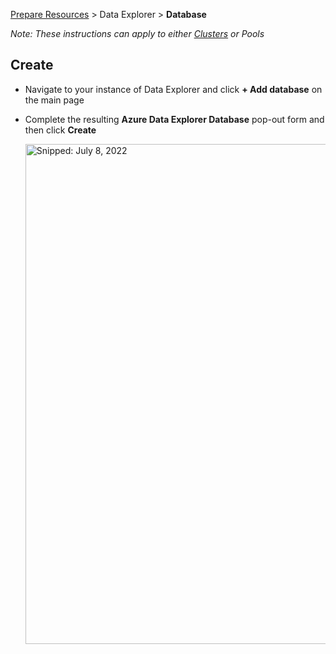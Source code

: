 [Prepare Resources](PrepareResources.md) > Data Explorer > **Database**

_Note: These instructions can apply to either [Clusters](PrepareResources_DataExplorer_Cluster.md) or Pools_

## Create

* Navigate to your instance of Data Explorer and click **+ Add database** on the main page
* Complete the resulting **Azure Data Explorer Database** pop-out form and then click **Create**
  
  <img src="https://user-images.githubusercontent.com/44923999/178294501-96d06134-e93c-4bd6-ba67-414c6be5841c.png" width="800" title="Snipped: July 8, 2022" />
